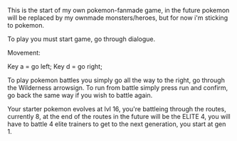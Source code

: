 This is the start of my own pokemon-fanmade game, in the future pokemon will be replaced by my ownmade monsters/heroes, but for now i'm sticking to pokemon.

To play you must start game, go through dialogue.

Movement:

Key a = go left;
Key d = go right;

To play pokemon battles you simply go all the way to the right, go through the Wilderness arrowsign.
To run from battle simply press run and confirm, go back the same way if you wish to battle again.

Your starter pokemon evolves at lvl 16, you're battleing through the routes, currently 8, at the end of the routes in the future will be the ELITE 4, you will have to battle 4 elite trainers to get to the next generation, you start at gen 1.

